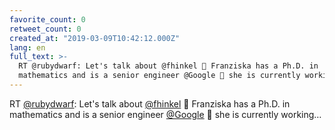 ```yaml
---
favorite_count: 0
retweet_count: 0
created_at: "2019-03-09T10:42:12.000Z"
lang: en
full_text: >-
  RT @rubydwarf: Let's talk about @fhinkel 🙂 Franziska has a Ph.D. in
  mathematics and is a senior engineer @Google 👏 she is currently working…
---
```


RT [@rubydwarf](https://twitter.com/rubydwarf): Let's talk about
[@fhinkel](https://twitter.com/fhinkel) 🙂 Franziska has a Ph.D. in mathematics
and is a senior engineer [@Google](https://twitter.com/Google) 👏 she is
currently working…

